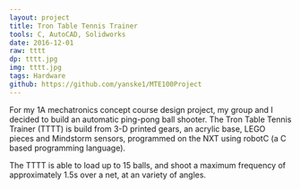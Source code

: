 ```yaml
---
layout: project
title: Tron Table Tennis Trainer
tools: C, AutoCAD, Solidworks
date: 2016-12-01
raw: tttt
dp: tttt.jpg
img: tttt.jpg
tags: Hardware
github: https://github.com/yanske1/MTE100Project
---
```


For my 1A mechatronics concept course design project, my group and I decided to build an automatic ping-pong ball shooter. The Tron Table Tennis Trainer (TTTT) is build from 3-D printed gears, an acrylic base, LEGO pieces and Mindstorm sensors, programmed on the NXT using robotC (a C based programming language). 

The TTTT is able to load up to 15 balls, and shoot a maximum frequency of approximately 1.5s over a net, at an variety of angles.
